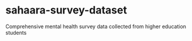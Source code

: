 # sahaara-survey-dataset
Comprehensive mental health survey data collected from higher education students
